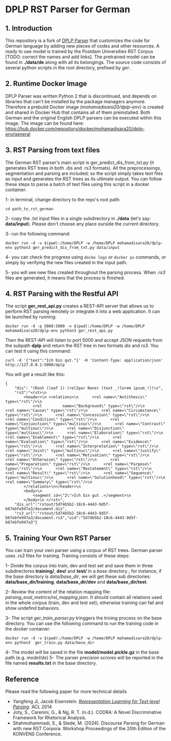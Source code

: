 # DPLP RST Parser for German #

## 1. Introduction

This repository is a fork of [DPLP Parser](https://github.com/jiyfeng/DPLP) that customizes the code for German language by adding new pieces of codes and other resources. A ready to use model is trained by the Postdam Universities RST Corpus [TODO: correct the names and add links]. The pretrained model can be found in **./data/de** along with all its belongings. The source code consists of several python scripts in the root directory, prefixed by _ger_.

## 2. Runtime Docker Image ##

DPLP Parser was written Python 2 that is discontinued, and depends on libraries that can't be installed by the package managers anymore. Therefore a prebuild Docker image (_mohamadisara20/dplp-env_) is created and shared in Docker Hub that contains all of them preinstalled. Both German and the original English DPLP parsers can be executed within this image. The image can be found here:
https://hub.docker.com/repository/docker/mohamadisara20/dplp-env/general

## 3. RST Parsing from text files ##

The German RST parser's main script is ger_predict_dis_from_txt.py (it generates RST trees in both .dis and .rs3 formats). All the preprocessings, segmentation and parsing are included; so the script simply takes text files as input and generates the RST trees as its ultimate output. You can follow these steps to parse a batch of text files using this script in a docker container:

1- in terminal, change directory to the repo's root path:
```
cd path_to_rst_german
```

2- copy the _.txt_ input files in a single subdirectory in **./data** (let's say: **data/input**). Please don't choose any place ourside the current directory.

3- run the following command:
```
docker run -d -v $(pwd):/home/DPLP -w /home/DPLP mohamadisara20/dplp-env python3 ger_predict_dis_from_txt.py data/input
```
4- you can check the progress using `docke logs` or `docker ps` commands, or simply by verifying the new files created in the input path.

5- you will see new files created throughout the parsing process. When _.rs3_ files are generated, it means that the process is finished.

## 4. RST Parsing with the Restful API ##

The script **ger_rest_api.py** creates a REST-API server that allows us to perform RST parsing remotely or integrate it into a web application. It can be launched by running:

```
docker run -d -p 5000:5000 -v $(pwd):/home/DPLP -w /home/DPLP mohamadisara20/dplp-env python3 ger_rest_api.py
```

Then the REST-API will listen to port 5000 and accept JSON requests from the subpath **dplp** and return the RST tree in two formats _dis_ and _rs3_. You can test it using this command:

```
curl -d '{"text":"Ich bin gut."}' -H 'Content-Type: application/json' http://127.0.0.1:5000/dplp
```

You will get a result like this:

```
{
    "dis": "(Root (leaf 1) (rel2par None) (text _!lorem ipsum_!))\n",
    "rs3":"<rst>\n
        <header>\n <relations>\n      <rel name=\"Antithesis\" type=\"rst\"/>\n      
            <rel         name=\"Background\" type=\"rst\"/>\n      <rel name=\"Cause\" type=\"rst\"/>\n      <rel name=\"Circumstance\" type=\"rst\"/>\n      <rel name=\"Concession\" type=\"rst\"/>\n      <rel name=\"Condition\" type=\"rst\"/>\n      <rel name=\"Conjunction\" type=\"multinuc\"/>\n      <rel name=\"Contrast\" type=\"multinuc\"/>\n      <rel name=\"Disjunction\" type=\"multinuc\"/>\n      <rel name=\"Elaboration\" type=\"rst\"/>\n      <rel name=\"Enablement\" type=\"rst\"/>\n      <rel name=\"Evaluation\" type=\"rst\"/>\n      <rel name=\"Evidence\" type=\"rst\"/>\n      <rel name=\"Interpretation\" type=\"rst\"/>\n      <rel name=\"Joint\" type=\"multinuc\"/>\n      <rel name=\"Justify\" type=\"rst\"/>\n      <rel name=\"Motivation\" type=\"rst\"/>\n      <rel name=\"Otherwise\" type=\"rst\"/>\n      <rel name=\"Preparation\" type=\"rst\"/>\n      <rel name=\"Purpose\" type=\"rst\"/>\n      <rel name=\"Restatement\" type=\"rst\"/>\n      <rel name=\"Result\" type=\"rst\"/>\n      <rel name=\"Sequence\" type=\"multinuc\"/>\n      <rel name=\"Solutionhood\" type=\"rst\"/>\n      <rel name=\"Summary\" type=\"rst\"/>\n
        </relations>\n</header>\n  
        <body>\n
            <segment id=\"2\">Ich bin gut .</segment>\n 
        </body>\n </rst>",
    "dis_url":"rstout/5d74b5b2-18c6-4443-9d5f-b67ebfe947a3/document.dis",
    "rs3_url":"rstout/5d74b5b2-18c6-4443-9d5f-b67ebfe947a3/document.rs3","uid":"5d74b5b2-18c6-4443-9d5f-b67ebfe947a3"}
```

## 5. Training Your Own RST Parser ##
You can train your own parser using a corpus of RST trees. German parser uses _.rs3_ files for training. Training consists of these steps:

1- Divide the corpus into train, dev and test set and save them in three subdirectores **training/**, **dev/** and **test/** in a _base_ directory ; for instance, if the base directory is _data/base_dir_, we will get these sub directories: **data/base_dir/training**, **data/base_dir/dev** and **data/base_dir/test**.

2- Review the content of the relation mapping file: _parsing\_eval\_metrics/rel\_mapping.json_. It should contain all relations used in the whole corpus (train, dev and test set); otherwise training can fail and show undefind bahaviors.

3- The script _ger\_train\_parser.py_ tringgers the trining process on the base directory. You can use the following command to run the training code in the docker container:

```
docker run -d -v $(pwd):/home/DPLP -w /home/DPLP mohamadisara20/dplp-env python3  ger_train.py data/base_dir
```

4- The model will be saved in the file **model/model.pickle.gz** in the base path (e.g. _model/de_)
5- The parser precision scrores will be reported in the file named **results.txt** in the base directory.

## Reference ##

Please read the following paper for more technical details

- Yangfeng Ji, Jacob Eisenstein. *[Representation Learning for Text-level Parsing](http://jiyfeng.github.io/papers/ji-acl-2014.pdf)*. ACL 2014
- Joty, S., Carenini, G., & Ng, R. T. (n.d.). CODRA: A Novel Discriminative Framework for Rhetorical Analysis.
- Shahmohammadi, S., & Stede, M. (2024). Discourse Parsing for German with new RST Corpora. Workshop Proceedings of the 20th Edition of the KONVENS Conference. 

